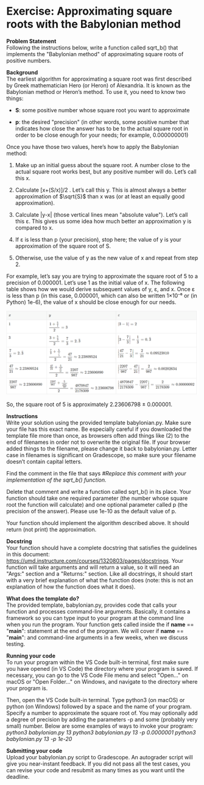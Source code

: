 # Exercise: Approximating square roots with the Babylonian method

**Problem Statement**<br/>
Following the instructions below, write a function called sqrt_b() that implements the "Babylonian method" of approximating square roots of positive numbers.

**Background**<br/>
The earliest algorithm for approximating a square root was first described by Greek mathematician Hero (or Heron) of Alexandria. It is known as the Babylonian method or Heron’s method. To use it, you need to know two things:

- **S**: some positive number whose square root you want to approximate

- **p**: the desired "precision" (in other words, some positive number that indicates how close the answer has to be to the actual square root in order to be close enough for your needs; for example, 0.000000001)

Once you have those two values, here’s how to apply the Babylonian method:

1. Make up an initial guess about the square root. A number close 
   to the actual square root works best, but any positive number will do. Let’s call this x.

2. Calculate [x+(S/x)]/2 . Let’s call this y. This is almost always a 
   better approximation of $\sqrt{S}$ than x was (or at least an equally good approximation).

3. Calculate |y-x| (those vertical lines mean "absolute value"). 
   Let’s call this ε. This gives us some idea how much better an approximation y is compared to x.

4. If ε is less than p (your precision), stop here; the value of 
   y is your approximation of the square root of S.

5. Otherwise, use the value of y as the new value of x and repeat 
   from step 2.

For example, let’s say you are trying to approximate the square root of 5 to a precision of 0.000001. Let’s use 1 as the initial value of x. The following table shows how we would derive subsequent values of y, ε, and x. Once ε is less than p (in this case, 0.000001, which can also be written 1×10⁻⁶ or (in Python) 1e-6), the value of x should be close enough for our needs.

![Formula](Formula.png)

So, the square root of 5 is approximately 2.23606798 ± 0.000001.

**Instructions**<br/>
Write your solution using the provided template babylonian.py. Make sure your file has this exact name. Be especially careful if you downloaded the template file more than once, as browsers often add things like (2) to the end of filenames in order not to overwrite the original file. If your browser added things to the filename, please change it back to babylonian.py. Letter case in filenames is significant on Gradescope, so make sure your filename doesn’t contain capital letters.

Find the comment in the file that says
*#Replace this comment with your implementation of the sqrt_b() function.*

Delete that comment and write a function called sqrt_b() in its place. Your function should take one required parameter (the number whose square root the function will calculate) and one optional parameter called p (the precision of the answer). Please use 1e-10 as the default value of p.

Your function should implement the algorithm described above. It should return (not print) the approximation.

**Docstring**<br/>
Your function should have a complete docstring that satisfies the guidelines in this document: https://umd.instructure.com/courses/1320803/pages/docstrings. Your function will take arguments and will return a value, so it will need an "Args:" section and a "Returns:" section. Like all docstrings, it should start with a very brief explanation of what the function does (note: this is not an explanation of how the function does what it does).

**What does the template do?**<br/>
The provided template, babylonian.py, provides code that calls your function and processes command-line arguments. Basically, it contains a framework so you can type input to your program at the command line when you run the program. Your function gets called inside the if __name__ == "__main__": statement at the end of the program. We will cover if __name__ == "__main__": and command-line arguments in a few weeks, when we discuss testing.

**Running your code**<br/>
To run your program within the VS Code built-in terminal, first make sure you have opened (in VS Code) the directory where your program is saved. If necessary, you can go to the VS Code File menu and select "Open…​​" on macOS or "Open Folder…​" on Windows, and navigate to the directory where your program is.

Then, open the VS Code built-in terminal. Type python3 (on macOS) or python (on Windows) followed by a space and the name of your program. Specify a number to approximate the square root of. You may optionally add a degree of precision by adding the parameters -p and some (probably very small) number. Below are some examples of ways to invoke your program:
*python3 babylonian.py 13*
*python3 babylonian.py 13 -p 0.0000001*
*python3 babylonian.py 13 -p 1e-20*

**Submitting your code**<br/>
Upload your babylonian.py script to Gradescope. An autograder script will give you near-instant feedback. If you did not pass all the test cases, you can revise your code and resubmit as many times as you want until the deadline.